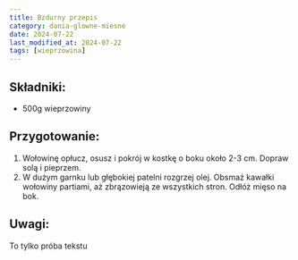 ```yaml
---
title: Bzdurny przepis
category: dania-glowne-miesne
date: 2024-07-22
last_modified_at: 2024-07-22
tags: [wieprzowina]
---
```

## Składniki:
 - 500g wieprzowiny

## Przygotowanie:
 1. Wołowinę opłucz, osusz i pokrój w kostkę o boku około 2-3 cm. Dopraw solą i pieprzem.
 2. W dużym garnku lub głębokiej patelni rozgrzej olej. Obsmaż kawałki wołowiny partiami, aż zbrązowieją ze wszystkich stron. Odłóż mięso na bok.
 
## Uwagi:
To tylko próba tekstu
